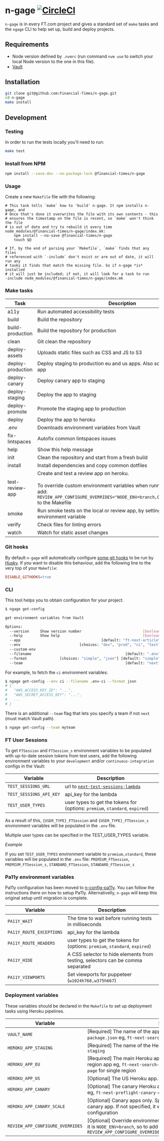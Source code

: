 # n-gage [![CircleCI](https://circleci.com/gh/Financial-Times/n-gage.svg?style=svg&circle-token=33bcf2eb98fe2e875cc66de93d7e4a50369c952d)](https://github.com/Financial-Times/n-gage)

`n-gage` is in every FT.com project and gives a standard set of `make` tasks and the `ngage` CLI to help set up, build and deploy projects.


## Requirements

* Node version defined by `.nvmrc` (run command `nvm use` to switch your local Node version to the one in this file).
* [Vault](https://github.com/Financial-Times/vault/wiki/Getting-Started-With-Vault)


## Installation

```sh
git clone git@github.com:Financial-Times/n-gage.git
cd n-gage
make install
```

## Development

### Testing

In order to run the tests locally you'll need to run:

```sh
make test
```

### Install from NPM

```sh
npm install --save-dev --no-package-lock @financial-times/n-gage
```

### Usage

Create a new `Makefile` file with the following:

```make
# This task tells `make` how to 'build' n-gage. It npm installs n-gage, and
# Once that's done it overwrites the file with its own contents - this
# ensures the timestamp on the file is recent, so `make` won't think the file
# is out of date and try to rebuild it every time
node_modules/@financial-times/n-gage/index.mk:
	npm install --no-save @financial-times/n-gage
	touch $@

# If, by the end of parsing your `Makefile`, `make` finds that any files
# referenced with `-include` don't exist or are out of date, it will run any
# tasks it finds that match the missing file. So if n-gage *is* installed
# it will just be included; if not, it will look for a task to run
-include node_modules/@financial-times/n-gage/index.mk
```

### Make tasks

| Task | Description |
|-|-|
| a11y                | Run automated accessibility tests |
| build               | Build the repository |
| build-production    | Build the repository for production |
| clean               | Git clean the repository |
| deploy-assets       | Uploads static files such as CSS and JS to S3 |
| deploy-production   | Deploy staging to production eu and us apps. Also scale down canary app |
| deploy-canary       | Deploy canary app to staging |
| deploy-staging      | Deploy the app to staging |
| deploy-promote      | Promote the staging app to production |
| deploy              | Deploy the app to heroku |
| .env                | Downloads environment variables from Vault |
| fix-lintspaces      | Autofix common lintspaces issues |
| help                | Show this help message |
| init                | Clean the repository and start from a fresh build |
| install             | Install dependencies and copy common dotfiles |
| test-review-app     | Create and test a review app on heroku. <br /><br />To override custom environment variables when running `nht configure`, add: <br />`REVIEW_APP_CONFIGURE_OVERRIDES="NODE_ENV=branch,OTHER_VAR=something"` <br /> to the Makefile |
| smoke               | Run smoke tests on the local or review app, by setting the TEST_URL environment variable |
| verify              | Check files for linting errors |
| watch               | Watch for static asset changes |

### Git hooks

By default `n-gage` will automatically configure [some git hooks](scripts/githooks.js)
to be run by [Husky](https://www.npmjs.com/package/husky). If you want to disable
this behaviour, add the following line to the very top of your `Makefile`:

```makefile
DISABLE_GITHOOKS=true
```

### CLI

This tool helps you to obtain configuration for your project.

```sh
$ ngage get-config

get environment variables from Vault

Options:
  --version     Show version number                            [boolean]
  --help        Show help                                      [boolean]
  --app                                     [default: "ft-next-article"]
  --env                           [choices: "dev", "prod", "ci", "test"]
  --custom-env
  --filename                                           [default: ".env"]
  --format               [choices: "simple", "json"] [default: "simple"]
  --team                                               [default: "next"]
```

For example, to fetch the `ci` environment variables:

```sh
$ ngage get-config --env ci --filename .env-ci --format json
# {
#   "AWS_ACCESS_KEY_ID": "...",
#   "AWS_SECRET_ACCESS_KEY": "...",
# 	...
# }
```

There is an additional `--team` flag that lets you specify a team if not `next` (must match Vault path).

```sh
$ ngage get-config --team myteam
```

### FT User Sessions

To get `FTSession` and `FTSession_s` environment variables to be populated with up-to-date session tokens from test users, add the following environment variables to your `development` and/or `continuous-integration` configs in the Vault:

| Variable | Description |
|---|---|
| `TEST_SESSIONS_URL` | url to [`next-test-sessions-lambda`](http://github.com/financial-times/next-test-sessions-lambda) |
| `TEST_SESSIONS_API_KEY` | api_key for the lambda |
| `TEST_USER_TYPES` | user types to get the tokens for (options: `premium`, `standard`, `expired`) |

As a result of this, `{USER_TYPE}_FTSession` and `{USER_TYPE}_FTSession_s` environment variables will be populated in the `.env` file.

Multiple user types can be specified in the TEST_USER_TYPES variable.

*Example*

If you set `TEST_USER_TYPES` environment variable to `premium,standard`, these variables will be populated in the `.env` file:
`PREMIUM_FTSession`, `PREMIUM_FTSession_s`, `STANDARD_FTSession`, `STANDARD_FTSession_s`

### Pa11y environment variables

Pa11y configuration has been moved to [n-config-pa11y](https://github.com/Financial-Times/n-pa11y-config). You can follow the instructions there on how to setup Pa11y. Alternativelly, `n-gage` will keep this original setup until migration is complete.

| Variable | Description |
|---|---|
| `PA11Y_WAIT` | The time to wait before running tests in milliseconds |
| `PA11Y_ROUTE_EXCEPTIONS` | api_key for the lambda |
| `PA11Y_ROUTE_HEADERS` | user types to get the tokens for (options: `premium`, `standard`, `expired`) |
| `PA11Y_HIDE` | A CSS selector to hide elements from testing, selectors can be comma separated |
| `PA11Y_VIEWPORTS` | Set viewports for puppeteer (`w1024h768,w375h667`) |

### Deployment variables

These variables should be declared in the `Makefile` to set up deployment tasks using Heroku pipelines.

| Variable | Description |
|---|---|
| `VAULT_NAME` | [Required] The name of the app in vault. Should also be the name in `package.json` eg, `ft-next-search-page` |
| `HEROKU_APP_STAGING` | [Required] The name of the Heroku staging app eg, `ft-next-search-page-staging` |
| `HEROKU_APP_EU` | [Required] The main Heroku app or the EU Heroku app if it is a multi-region app eg, `ft-next-search-page-eu` for multi region or `ft-next-video-page` for single region |
| `HEROKU_APP_US` | [Optional] The US Heroku app. Only needed if it is a multi region app |
| `HEROKU_APP_CANARY` | [Optional] The canary Heroku app. Only needed if there is a canary app eg, `ft-next-preflight-canary-eu` |
| `HEROKU_APP_CANARY_SCALE` | [Optional] Canary apps only. Specify the number of web dynos for the canary app. If not specified, it will use the `HEROKU_APP_EU` scale configuration |
| `REVIEW_APP_CONFIGURE_OVERRIDES` | [Optional] Override environment variables for the review apps. By default it is `NODE_ENV=branch`, so to add new ones add `REVIEW_APP_CONFIGURE_OVERRIDES="NODE_ENV=branch,OTHER_VAR=something"` |
